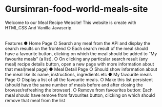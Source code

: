 # Gursimran-food-world-meals-site
Welcome to our Meal Recipe Website!  This website is create with  HTML,CSS And Vanilla Javascrip.<br>
<br>
<br>
Features
● Home Page
○ Search any meal from the API and display the search results on the frontend 
○ Each search result of the meal should have a favourite button, clicking on which
the meal should be added to “My favourite meals” (a list).
○ On clicking any particular search result (any meal) recipe details button, open a new page with more
information about that meal(meal page)
● Meal Detail Page
○ Should show information about the meal like its name, instructions, ingredients etc
● My favourite meals Page
○ Display a list of all the favourite meals.
○ Make this list persistent (should have the same number of meals before and after
closing the browser/refreshing the browser).
○ Remove from favourites button: Each meal should have remove from favourites
button, clicking on which should remove that meal from the list
